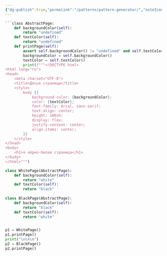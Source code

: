```yaml
---
{"dg-publish":true,"permalink":"/patterns/pattern-generator/","noteIcon":""}
---
```



```python
```class AbstractPage:
    def backgroundColor(self):
        return "undefined"
    def textColor(self):
        return "undefined"
    def printPage(self):
        assert self.backgroundColor() != "undefined" and self.textColor() != "undefined"
        backgroundColor = self.backgroundColor()
        textColor = self.textColor()
        print(f"""<!DOCTYPE html>
<html lang="ru">
<head>
    <meta charset="UTF-8">
    <title>Досье страницы</title>
    <style>
        body {{
            background-color: {backgroundColor};
            color: {textColor};
            font-family: Arial, sans-serif;
            text-align: center;
            height: 100vh;
            display: flex;
            justify-content: center;
            align-items: center;
        }}
    </style>
</head>
<body>
    <h1>я чёрно-белая страница</h1>
</body>
</html>""")

class WhitePage(AbstractPage):
    def backgroundColor(self):
        return "white"
    def textColor(self):
        return "black"
        
class BlackPage(AbstractPage):
    def backgroundColor(self):
        return "black"
    def textColor(self):
        return "white"


p1 = WhitePage()
p1.printPage()
print("\n\n\n")
p2 = BlackPage()
p2.printPage()